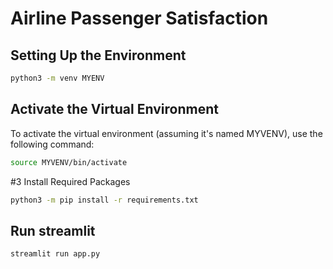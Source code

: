 #  Airline Passenger Satisfaction 


## Setting Up the Environment
```bash
python3 -m venv MYENV
```
## Activate the Virtual Environment
To activate the virtual environment (assuming it's named MYVENV), use the following command:

```bash
source MYVENV/bin/activate
```
#3 Install Required Packages

```bash
python3 -m pip install -r requirements.txt
```
## Run streamlit

```bash
streamlit run app.py
```